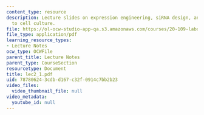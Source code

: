 ```yaml
---
content_type: resource
description: Lecture slides on expression engineering, siRNA design, and introduction
  to cell culture.
file: https://ol-ocw-studio-app-qa.s3.amazonaws.com/courses/20-109-laboratory-fundamentals-in-biological-engineering-fall-2007/787806243cdbd167c32f0914c7bb2b23_lec2_1.pdf
file_type: application/pdf
learning_resource_types:
- Lecture Notes
ocw_type: OCWFile
parent_title: Lecture Notes
parent_type: CourseSection
resourcetype: Document
title: lec2_1.pdf
uid: 78780624-3cdb-d167-c32f-0914c7bb2b23
video_files:
  video_thumbnail_file: null
video_metadata:
  youtube_id: null
---
```

